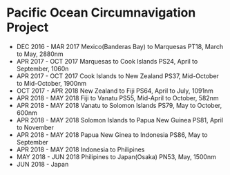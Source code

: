 # Pacific Ocean Circumnavigation Project

- DEC 2016 - MAR 2017    Mexico(Banderas Bay) to Marquesas PT18, March to May, 2880nm
- APR 2017 - OCT 2017    Marquesas to Cook Islands PS24, April to September, 1060n
- APR 2017 - OCT 2017    Cook Islands to New Zealand PS37, Mid-October to Mid-October, 1900nm
- OCT 2017 - APR 2018    New Zealand to Fiji PS64, April to July, 1091nm
- APR 2018 - MAY 2018    Fiji to Vanatu PS55, Mid-April to October, 582nm
- APR 2018 - MAY 2018    Vanatu to Solomon Islands PS79, May to October, 600nm
- APR 2018 - MAY 2018    Solomon Islands to Papua New Guinea PS81, April to November
- APR 2018 - MAY 2018    Papua New Ginea to Indonesia PS86, May to September
- APR 2018 - MAY 2018    Indonesia to Philipines
- MAY 2018 - JUN 2018    Philipines to Japan(Osaka) PN53, May, 1500nm
- JUN 2018 -             Japan
